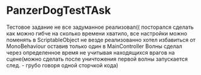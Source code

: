 # PanzerDogTestTAsk
Тестовое задание 
не все задуманное реализовал(( 
посторался сделать как можно гибче на сколько времени хватило, все настройки можно поменять в ScriptableObject не везде реализованно
хотел избавиться от MonoBehaviour оставив только один в MainController
Волны сделал через определенное время не учитывая находящихся врагов на сцене(можно сделать после уничтожения первой волны запускается след. - грубо говоря одной сторчкой кода)

